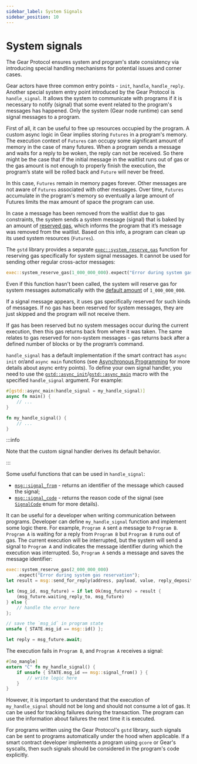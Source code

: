 ```yaml
---
sidebar_label: System Signals
sidebar_position: 10
---
```


# System signals

The Gear Protocol ensures system and program's state consistency via introducing special handling mechanisms for potential issues and corner cases.

Gear actors have three common entry points - `init`, `handle`, `handle_reply`. Another special system entry point introduced by the Gear Protocol is `handle_signal`. It allows the system to communicate with programs if it is necessary to notify (signal) that some event related to the program's messages has happened. Only the system (Gear node runtime) can send signal messages to a program.

First of all, it can be useful to free up resources occupied by the program. A custom async logic in Gear implies storing `Futures` in a program's memory. The execution context of `Futures` can occupy some significant amount of memory in the case of many futures. When a program sends a message and waits for a reply to be woken, the reply can not be received. So there might be the case that if the initial message in the waitlist runs out of gas or the gas amount is not enough to properly finish the execution, the program’s state will be rolled back and `Future` will never be freed.

In this case, `Futures` remain in memory pages forever. Other messages are not aware of `Futures` associated with other messages. Over time, `Futures` accumulate in the program's memory so eventually a large amount of Futures limits the max amount of space the program can use.

In case a message has been removed from the waitlist due to gas constraints, the system sends a system message (signal) that is baked by an amount of [reserved gas](./gas-reservation.md), which informs the program that it’s message was removed from the waitlist. Based on this info, a program can clean up its used system resources (`Futures`).

The `gstd` library provides a separate [`exec::system_reserve_gas`](https://docs.gear.rs/gstd/exec/fn.system_reserve_gas.html) function for reserving gas specifically for system signal messages. It cannot be used for sending other regular cross-actor messages:

```rust
exec::system_reserve_gas(1_000_000_000).expect("Error during system gas reservation");
```

Even if this function hasn't been called, the system will reserve gas for system messages automatically with the [default amount](https://docs.gear.rs/gstd/struct.Config.html#structfield.system_reserve) of `1_000_000_000`.

If a signal message appears, it uses gas specifically reserved for such kinds of messages. If no gas has been reserved for system messages, they are just skipped and the program will not receive them.

If gas has been reserved but no system messages occur during the current execution, then this gas returns back from where it was taken. The same relates to gas reserved for non-system messages - gas returns back after a defined number of blocks or by the program’s command.

`handle_signal` has a default implementation if the smart contract has `async init` or/and `async main` functions (see [Asynchronous Programming](./interactions-between-programs.md) for more details about async entry points). To define your own signal handler, you need to use the [`gstd::async_init`](https://docs.gear.rs/gstd/attr.async_init.html)/[`gstd::async_main`](https://docs.gear.rs/gstd/attr.async_main.html) macro with the specified `handle_signal` argument. For example:

```rust
#[gstd::async_main(handle_signal = my_handle_signal)]
async fn main() {
    // ...
}

fn my_handle_signal() {
    // ...
}
```

:::info

Note that the custom signal handler derives its default behavior.

:::

Some useful functions that can be used in `handle_signal`:

- [`msg::signal_from`](https://docs.gear.rs/gstd/msg/fn.signal_from.html) - returns an identifier of the message which caused the signal;
- [`msg::signal_code`](https://docs.gear.rs/gstd/msg/fn.signal_code.html) - returns the reason code of the signal (see [`SignalCode`](https://docs.gear.rs/gstd/errors/enum.SignalCode.html) enum for more details).

It can be useful for a developer when writing communication between programs. Developer can define `my_handle_signal` function and implement some logic there. For example, `Program A` sent a message to `Program B`. `Program A` is waiting for a reply from `Program B` but `Program B` runs out of gas. The current execution will be interrupted, but the system will send a signal to `Program A` and indicates the message identifier during which the execution was interrupted.
So, `Program A` sends a message and saves the message identifier:

```rust
exec::system_reserve_gas(2_000_000_000)
    .expect("Error during system gas reservation");
let result = msg::send_for_reply(address, payload, value, reply_deposit);

let (msg_id, msg_future) = if let Ok(msg_future) = result {
    (msg_future.waiting_reply_to, msg_future)
} else {
    // handle the error here
};

// save the `msg_id` in program state
unsafe { STATE.msg_id == msg::id() };

let reply = msg_future.await;
```
The execution fails in `Program B`, and `Program A` receives a signal:
```rust
#[no_mangle]
extern "C" fn my_handle_signal() {
    if unsafe { STATE.msg_id == msg::signal_from() } {
        // write logic here
    }
}
```
However, it is important to understand that the execution of `my_handle_signal` should not be long and should not consume a lot of gas. It can be used for tracking failures during the transaction. The program can use the information about failures the next time it is executed.

For programs written using the Gear Protocol's `gstd` library, such signals can be sent to programs automatically under the hood when applicable. If a smart contract developer implements a program using `gcore` or Gear's syscalls, then such signals should be considered in the program's code explicitly.
